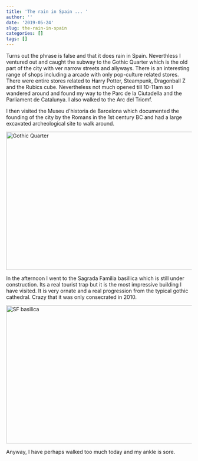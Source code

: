 ```yaml
---
title: 'The rain in Spain ... '
author: ''
date: '2019-05-24'
slug: the-rain-in-spain
categories: []
tags: []
---
```


Turns out the phrase is false and that it does rain in Spain. Neverthless I ventured out and caught the subway to the Gothic Quarter which is the old part of the city with ver narrow streets and allyways. There is an interesting range of shops including a arcade with only pop-culture related stores. There were entire stores related to Harry Potter, Steampunk, Dragonball Z and the Rubics cube. Nevertheless not much opened till 10-11am so I wandered around and found my way to the Parc de la Ciutadella and the Parliament de Catalunya. I also walked to the Arc del Triomf.

I then visited the Museu d'historia de Barcelona which documented the founding of the city by the Romans in the 1st century BC and had a large excavated archeological site to walk around.

<img src="/post/2019-05-24-the-rain-in-spain_files/Fig1.jpg" alt="Gothic Quarter" width="600px" height="375px"/>

In the afternoon I went to the Sagrada Familia basillica which is still under construction. Its a real tourist trap but it is the most impressive building I have visited. It is very ornate and a real progression from the typical gothic cathedral. Crazy that it was only consecrated in 2010.

<img src="/post/2019-05-24-the-rain-in-spain_files/Fig2.jpg" alt="SF basilica" width="600px" height="375px"/>

Anyway, I have perhaps walked too much today and my ankle is sore.
